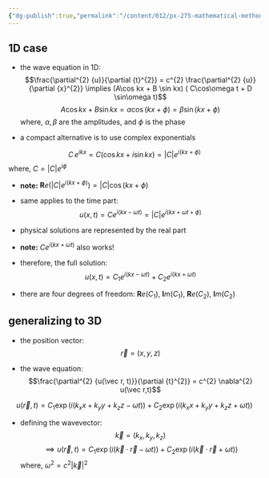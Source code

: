 ```yaml
---
{"dg-publish":true,"permalink":"/content/012/px-275-mathematical-methods/term-2/g-partial-differential-equations/px-275-g8-complex-exponential-form-of-solution-in-3-d/","noteIcon":"1","created":"2025-01-16T12:37:23.168+00:00","updated":"2025-01-29T10:37:24.637+00:00"}
---
```


## 1D case
- the wave equation in 1D:
$$\frac{\partial^{2} {u}}{\partial {t}^{2}} = c^{2} \frac{\partial^{2} {u}}{\partial {x}^{2}} \implies (A\cos kx + B \sin kx) ( C\cos\omega t + D \sin\omega t)$$
$$A\cos kx + B\sin kx = \alpha \cos(kx + \phi) = \beta \sin(kx + \phi)$$
	where, $\alpha, \beta$ are the amplitudes, and $\phi$ is the phase

- a compact alternative is to use complex exponentials

$$C\, e^{ikx}  = C(\cos kx  + i \sin kx) = |C| e^{i(kx + \phi)}$$
	where, $C = |C|e^{i\phi}$

- **note:** $\mathbf Re (|C|e^{i(kx+ \phi)}) = |C|\cos(kx + \phi)$

- same applies to the time part:
$$u(x,t) = Ce^{i(kx-\omega t)} = |C| e^{i(kx + \omega t + \phi)}$$
- physical solutions are represented by the real part

- **note:** $Ce^{i(kx+\omega t)}$ also works!
- therefore, the full solution:
$$u(x,t) = C_{1}e^{i(kx-\omega t)} + C_{2} e^{i(kx+\omega t)}$$
- there are four degrees of freedom: $\mathbf{R}e(C_1)$, $\mathbf{I}m(C_{1})$, $\mathbf{R}e(C_{2})$, $\mathbf{I}m(C_{2})$

## generalizing to 3D
- the position vector:
$$\vec r = (x,y,z)$$

- the wave equation: 
$$\frac{\partial^{2} {u(\vec r, t)}}{\partial {t}^{2}} = c^{2} \nabla^{2} u(\vec r,t)$$

$$u(\vec r, t) = C_{1} \exp(i(k_{x} x + k_{y} y + k_{z}z - \omega t)) + C_{2}\exp(i(k_{x} x + k_{y} y + k_{z}z + \omega t) )$$
- defining the wavevector:
$$\vec k = (k_{x}, k_{y}, k_{z})$$
$$\implies u(\vec r, t) = C_{1}\exp(i(\vec k \cdot \vec r - \omega t)) + C_{2}\exp(i(\vec k \cdot \vec r + \omega t))$$
	where, $\omega^{2} = c^{2} |\vec k|^{2}$
